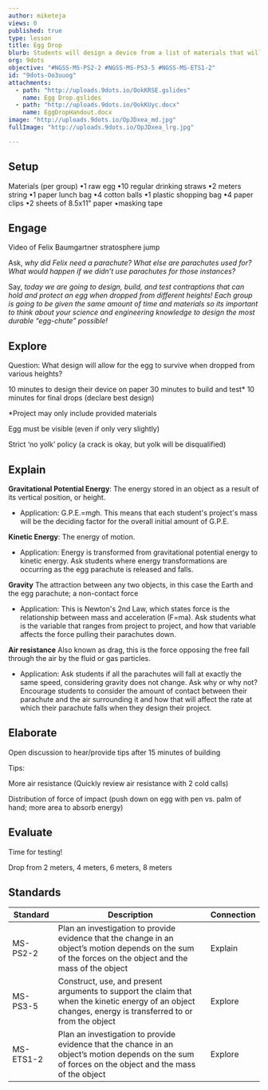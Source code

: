 ```yaml
---
author: miketeja
views: 0
published: true
type: lesson
title: Egg Drop
blurb: Students will design a device from a list of materials that will keep an egg from cracking when dropped.
org: 9dots
objective: "#NGSS-MS-PS2-2 #NGSS-MS-PS3-5 #NGSS-MS-ETS1-2"
id: "9dots-Oo3uuog"
attachments: 
  - path: "http://uploads.9dots.io/OokKRSE.gslides"
    name: Egg Drop.gslides
  - path: "http://uploads.9dots.io/OokKUyc.docx"
    name: EggDropHandout.docx
image: "http://uploads.9dots.io/OpJDxea_md.jpg"
fullImage: "http://uploads.9dots.io/OpJDxea_lrg.jpg"

---
```


## Setup
Materials (per group)
•1 raw egg
•10 regular drinking straws
•2 meters string
•1 paper lunch bag
•4 cotton balls
•1 plastic shopping bag
•4 paper clips
•2 sheets of 8.5x11" paper
•masking tape

## Engage
Video of Felix Baumgartner stratosphere jump

Ask, _why did Felix need a parachute? What else are parachutes used for? What would happen if we didn’t use parachutes for those instances?_

Say, _today we are going to design, build, and test contraptions that can hold and protect an egg when dropped from different heights! Each group is going to be given the same amount of time and materials so its important to think about your science and engineering knowledge to design the most durable “egg-chute” possible!_
## Explore
Question: What design will allow for the egg to survive when dropped from various heights?

10 minutes to design their device on paper
30 minutes to build and test*
10 minutes for final drops (declare best design)

*Project may only include provided materials

Egg must be visible (even if only very slightly)

Strict ‘no yolk’ policy (a crack is okay, but yolk will be disqualified)

## Explain
**Gravitational Potential Energy**: The energy stored in an object as a result of its vertical position, or height.

- Application: G.P.E.=m*g*h. This means that each student's project's mass will be the deciding factor for the overall initial amount of G.P.E. 

**Kinetic Energy**: The energy of motion.

- Application: Energy is transformed from gravitational potential energy to kinetic energy. Ask students where energy transformations are occurring as the egg parachute is released and falls.

**Gravity** The attraction between any two objects, in this case the Earth and the egg parachute; a non-contact force

- Application: This is Newton's 2nd Law, which states force is the relationship between mass and acceleration (F=ma). Ask students what is the variable that ranges from project to project, and how that variable affects the force pulling their parachutes down.

**Air resistance** Also known as drag, this is the force opposing the free fall through the air by the fluid or gas particles.

- Application: Ask students if all the parachutes will fall at exactly the same speed, considering gravity does not change. Ask why or why not? Encourage students to consider the amount of contact between their parachute and the air surrounding it and how that will affect the rate at which their parachute falls when they design their project. 

## Elaborate
Open discussion to hear/provide tips after 15 minutes of building

Tips:

More air resistance (Quickly review air resistance with 2 cold calls)

Distribution of force of impact (push down on egg with pen vs. palm of hand; more area to absorb energy)

## Evaluate
Time for testing!

Drop from 2 meters, 4 meters, 6 meters, 8 meters

## Standards
| Standard      | Description   | Connection  |
| ------------- |---------------| ------|
| MS-PS2-2      | Plan an investigation to provide evidence that the change in an object’s motion depends on the sum of the forces on the object and the mass of the object | Explain |
| MS-PS3-5      | Construct, use, and present arguments to support the claim that when the kinetic energy of an object changes, energy is transferred to or from the object |   Explore |
| MS-ETS1-2 	| Plan an investigation to provide evidence that the chance in an object’s motion depends on the sum of forces on the object and the mass of the object   |   Explore |
